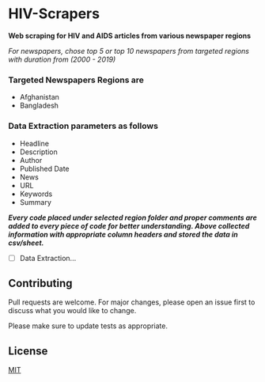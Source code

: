 # HIV-Scrapers

**Web scraping for HIV and AIDS articles from various newspaper regions**

*For newspapers, chose top 5 or top 10 newspapers from targeted regions with duration from (2000 - 2019)*

### Targeted Newspapers Regions are

- Afghanistan
- Bangladesh

### Data Extraction parameters as follows
- Headline
- Description
- Author
- Published Date
- News
- URL
- Keywords
- Summary

***Every code placed under selected region folder and proper comments are added to every piece of code for better understanding. Above collected information with appropriate column headers and stored the data in csv/sheet.***

- [ ]  Data Extraction...

## Contributing
Pull requests are welcome. For major changes, please open an issue first to discuss what you would like to change.

Please make sure to update tests as appropriate.

## License
[MIT](https://choosealicense.com/licenses/mit/)

